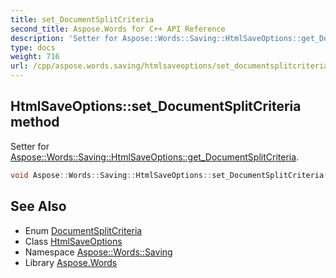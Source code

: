 ```yaml
---
title: set_DocumentSplitCriteria
second_title: Aspose.Words for C++ API Reference
description: 'Setter for Aspose::Words::Saving::HtmlSaveOptions::get_DocumentSplitCriteria.'
type: docs
weight: 716
url: /cpp/aspose.words.saving/htmlsaveoptions/set_documentsplitcriteria/
---
```

## HtmlSaveOptions::set_DocumentSplitCriteria method


Setter for [Aspose::Words::Saving::HtmlSaveOptions::get_DocumentSplitCriteria](../get_documentsplitcriteria/).

```cpp
void Aspose::Words::Saving::HtmlSaveOptions::set_DocumentSplitCriteria(Aspose::Words::Saving::DocumentSplitCriteria value)
```

## See Also

* Enum [DocumentSplitCriteria](../../documentsplitcriteria/)
* Class [HtmlSaveOptions](../)
* Namespace [Aspose::Words::Saving](../../)
* Library [Aspose.Words](../../../)
